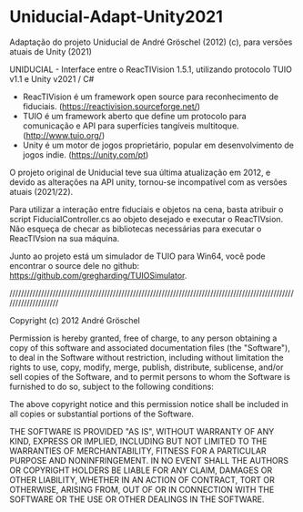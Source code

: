 # Uniducial-Adapt-Unity2021
 Adaptação do projeto Uniducial  de André Gröschel (2012) (c), para versões atuais de Unity (2021)

UNIDUCIAL - Interface entre o ReacTIVision 1.5.1, utilizando protocolo TUIO v1.1 e Unity v2021 / C#

- ReacTIVision é um framework open source para reconhecimento de fiduciais. (https://reactivision.sourceforge.net/)
- TUIO é um framework aberto que define um protocolo para comunicação e API para superfícies tangíveis multitoque. (http://www.tuio.org/)
- Unity é um motor de jogos proprietário, popular em desenvolvimento de jogos indie. (https://unity.com/pt)

O projeto original de Uniducial teve sua última atualização em 2012, e devido as alterações na API unity, tornou-se incompatível com as versões atuais (2021/22).

Para utilizar a interação entre fiduciais e objetos na cena, basta atribuir o script FiducialController.cs ao objeto desejado e executar o ReacTIVsion.
Não esqueça de checar as bibliotecas necessárias para executar o ReacTIVsion na sua máquina.

Junto ao projeto está um simulador de TUIO para Win64, você pode encontrar o source dele no github: https://github.com/gregharding/TUIOSimulator.

////////////////////////////////////////////////////////////////////////////////////////////////////////////////////

Copyright (c) 2012 André Gröschel

Permission is hereby granted, free of charge, to any person obtaining a copy
of this software and associated documentation files (the "Software"), to deal
in the Software without restriction, including without limitation the rights
to use, copy, modify, merge, publish, distribute, sublicense, and/or sell
copies of the Software, and to permit persons to whom the Software is
furnished to do so, subject to the following conditions:

The above copyright notice and this permission notice shall be included in
all copies or substantial portions of the Software.

THE SOFTWARE IS PROVIDED "AS IS", WITHOUT WARRANTY OF ANY KIND, EXPRESS OR
IMPLIED, INCLUDING BUT NOT LIMITED TO THE WARRANTIES OF MERCHANTABILITY,
FITNESS FOR A PARTICULAR PURPOSE AND NONINFRINGEMENT. IN NO EVENT SHALL THE
AUTHORS OR COPYRIGHT HOLDERS BE LIABLE FOR ANY CLAIM, DAMAGES OR OTHER
LIABILITY, WHETHER IN AN ACTION OF CONTRACT, TORT OR OTHERWISE, ARISING FROM,
OUT OF OR IN CONNECTION WITH THE SOFTWARE OR THE USE OR OTHER DEALINGS IN
THE SOFTWARE.